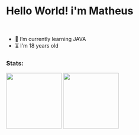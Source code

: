 <div>
<h1>Hello World! i'm Matheus</h1>
  <br>
  <ul>
    <li>📖 I’m currently learning JAVA</li>
    <li>⏳ I'm 18 years old</li>
  </ul>
</div>
<div>
  <h3> Stats: </h3>
  <img height="150em" src="https://github-readme-stats.vercel.app/api?username=Mathelzu&theme=material-palenight&show_icons=true"/>
   <img height="150em" src="https://github-readme-stats.vercel.app/api/top-langs/?username=Mathelzu&layout=compact&langs_count=7&theme=dracula"/>
</div>
